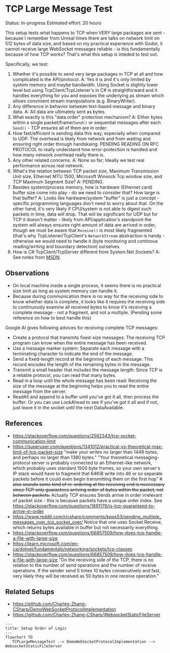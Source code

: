 # TCP Large Message Test

Status: In-progress
Estimated effort: 20 hours

This setup tests what happens to TCP when VERY large packages are sent - because I remember from Unreal times there are talks on network limit on 512 bytes of data size, and based on my practical experience with Godot, it cannot receive large WebSocket messages reliable - is this fundamentally because of how TCP works? That's what this setup is inteded to test out.

Specifically, we test:
1. Whether it's possible to send very large packages in TCP at all and how complicated is the API/protocol. A: Yes it is and it's only limited by system memory and maybe bandwidth. Using Socket is slightly lower level but using TcpClient/TcpListener's in C# is straightforward and it handles everything for you and exposes the underlying as stream which allows convinient stream manipulations (e.g. BinaryWriter).
2. Any difference in behavior between text-based message and binary data. A: All data are ultimately sent as bytes.
3. What exactly is this "data order" protection mechanism? A: Either bytes within a single packet/frame/`Send()` or sequential messages after each `Send()` - TCP ensures all of them are in order.
4. How fast/efficient is sending data this way, especially when compared to UDP. The overhead is likely from network and from waiting and ensuring right order through handskaing. PENDING READING ON RFC PROTOCOL to really understand how error-protection is handled and how many network overhead really there is.
5. Any other related concerns. A: None so far; Ideally we test real performance across real network.
6. What's the relation between TCP packet size, Maximum Transmission Unit size, Ethernet MTU 1500, Microsoft Winsock Tcp window size, and TCP Maximum Segment Size? A: PENDING.
7. Besides system/process memory, how is hardware (Ethernet card) buffer size come into play - do we need to consider that? How large is that buffer? A: Looks like hardware/system "buffer" is just a concept - specific programming languages don't need to worry about that. On the other hand, it's very likely if CPU/system is not able to digest such packets in time, data will drop. That will be significant for UDP but for TCP it doesn't matter - likely from API/application's standpoint the system will always ensures right amount of data are arrived in order, though we must be aware that `Receive()` is most likely fragmented (that's why TcpListener/TcpClient's `NetworkStream` abstraction is handy - otherwise we would need to handle it (byte monitoring and continous reading/writing and boundary detection) ourselves.
8. How is C# TcpClient/TcpServer different from System.Net.Sockets? A: See notes from [MSDN](https://learn.microsoft.com/en-ca/dotnet/fundamentals/networking/sockets/tcp-classes).

## Observations

* On local machine inside a single process, it seems there is no practical size limit as long as system memory can handle it.
* Because during communication there is no way for the receiving side to know whether data is complete, it looks like it requires the receiving side to continuously examine all received bytes to know it's receiving a complete message - not a fragment, and not a multiple. (Pending some reference on how to best handle this)

Google AI gives following advices for receiving complete TCP messages:

* Create a protocol that transmits fixed-size messages: The receiving TCP program can know when the entire message has been received.
* Use a message marker system: Separate each message with a terminating character to indicate the end of the message.
* Send a fixed-length record at the beginning of each message: This record encodes the length of the remaining bytes in the message.
* Transmit a small header that includes the message length: Since TCP is a reliable protocol, you can read that many bytes.
* Read in a loop until the whole message has been read: Receiving the size of the message at the beginning helps you to read the entire message from the server.
* ReadAll and append to a buffer until you've got it all, then process the buffer: Or you can use LookAhead to see if you've got it all and if not, just leave it in the socket until the next DataAvailable. 


## References

* https://stackoverflow.com/questions/2562343/tcp-socket-communication-limit
* https://superuser.com/questions/1341012/practical-vs-theoretical-max-limit-of-tcp-packet-size "make your writes no larger than 1448 bytes, and perhaps no larger than 1380 bytes." "Your theoretical messaging-protocol server is probably connected to an Ethernet-like network, which probably uses standard 1500 byte frames, so your own server's IP stack would have to fragment that 64KiB write into 46 or so separate packets before it could even begin transmitting them on the first hop" ~~It also sounds some kind of re-ordering at the receiving end is neccessary since TCP only guarantees arriving order of bytes within the packet, not between packets.~~ Actually TCP ensures Sends arrive in order irrelevant of packet size - this is because packets have a unique order index. See https://stackoverflow.com/questions/1691179/is-tcp-guaranteed-to-arrive-in-order
* https://www.reddit.com/r/csharp/comments/kpqs53/sending_multiple_messages_over_tcp_socket_over/ Notice that one uses Socket.Receive, which returns bytes available in buffer but not necessarily everything.
* https://stackoverflow.com/questions/66857509/how-does-tcp-handle-a-file-with-large-size
* https://learn.microsoft.com/en-ca/dotnet/fundamentals/networking/sockets/tcp-classes
* https://stackoverflow.com/questions/66857509/how-does-tcp-handle-a-file-with-large-size "On the receiving side of the TCP, there is no relation to the number of send operations and the number of receive operations. If the sender send 5 times 10 bytes consecutively and fast, very likely they will be received as 50 bytes in one receive operation."

## Related Setups

* https://github.com/Charles-Zhang-CSharp/DemoWebSocketProtocolImplementation
* https://github.com/Charles-Zhang-CSharp/WebsocketStaticFileServer

```mermaid
---
title: Setup Order of Logic
---
flowchart TD
   TCPLargeMessageTest --> DemoWebSocketProtocolImplementation --> WebsocketStaticFileServer
```
